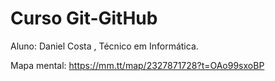 # Curso Git-GitHub
Aluno: Daniel Costa , Técnico em Informática.

Mapa mental:
https://mm.tt/map/2327871728?t=OAo99sxoBP

